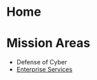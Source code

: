 # Home
# Mission Areas
- Defense of Cyber
- [Enterprise Services](/mission-areas/enterprise-services.html)
